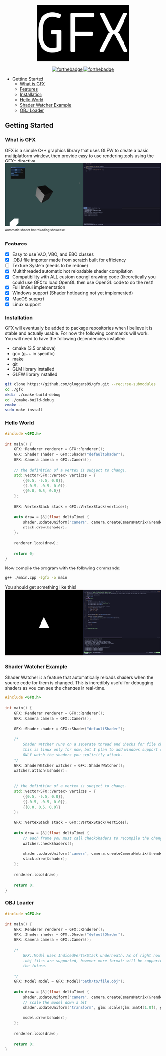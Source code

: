 

<div align="center">

<img src="assets/gfx.png" alt="banner" width="300">

<br />

[![forthebadge](https://forthebadge.com/images/badges/made-with-c-plus-plus.svg)](https://forthebadge.com)
[![forthebadge](https://forthebadge.com/images/badges/powered-by-black-magic.svg)](https://forthebadge.com)
</div>

<!--toc:start-->
- [Getting Started](#getting-started)
  - [What is GFX](#what-is-gfx)
  - [Features](#features)
  - [Installation](#installation)
  - [Hello World](#hello-world)
  - [Shader Watcher Example](#shader-watcher-example)
  - [OBJ Loader](#obj-loader)
<!--toc:end-->

## Getting Started
### What is GFX
GFX is a simple C++ graphics library that uses GLFW to create a basic multiplatform window, then provide easy to use rendering tools using the GFX:: directive.
![](assets/shaderwatchertest.gif)
<sub><sup>Automatic shader hot reloading showcase</sup></sub>
### Features
- [X] Easy to use VAO, VBO, and EBO classes
- [X] .OBJ file importer made from scratch built for efficiency
- [ ] Texture System (needs to be redone)
- [X] Multithreaded automatic hot reloadable shader compilation
- [X] Compatibility with ALL custom opengl drawing code (theoretically you could use GFX to load OpenGL then use OpenGL code to do the rest)
- [X] Full ImGui implementation
- [X] Windows support (Shader hotloading not yet implemented)
- [X] MacOS support
- [X] Linux support
### Installation
GFX will eventually be added to package repositories when I believe it is stable and actually usable. For now the following commands will work.  
You will need to have the following dependencies installed:
- cmake (3.5 or above)
- gcc (g++ in specific)
- make
- git
- GLM library installed
- GLFW library installed
```bash
git clone https://github.com/gloggers99/gfx.git --recurse-submodules
cd ./gfx
mkdir ./cmake-build-debug
cd ./cmake-build-debug
cmake ..
sudo make install
```
### Hello World
```cpp
#include <GFX.h>

int main() {
    GFX::Renderer renderer = GFX::Renderer();
    GFX::Shader shader = GFX::Shader("defaultShader");
    GFX::Camera camera = GFX::Camera();

    // the definition of a vertex is subject to change.
    std::vector<GFX::Vertex> vertices = {
        {{0.5, -0.5, 0.0}},
        {{-0.5, -0.5, 0.0}},
        {{0.0, 0.5, 0.0}}
    };

    GFX::VertexStack stack = GFX::VertexStack(vertices);

    auto draw = [&](float deltaTime) {
        shader.updateUniform("camera", camera.createCameraMatrix(&renderer));
        stack.draw(&shader);
    };

    renderer.loop(draw);

    return 0;
}
```
Now compile the program with the following commands:
```bash
g++ ./main.cpp -lgfx -o main
```
You should get something like this!
![](assets/helloworld.png)
### Shader Watcher Example
Shader Watcher is a feature that automatically reloads shaders when the source code for them is changed. This is incredibly useful for debugging shaders as you can see the changes in real-time.
```cpp
#include <GFX.h>

int main() {
    GFX::Renderer renderer = GFX::Renderer();
    GFX::Camera camera = GFX::Camera();

    GFX::Shader shader = GFX::Shader("defaultShader");

    /*
        Shader Watcher runs on a seperate thread and checks for file changes using inotify,
        this is linux only for now, but I plan to add windows support soon. Shader Watcher will 
        ONLY watch the shaders you explicitly attach.
    */
    GFX::ShaderWatcher watcher = GFX::ShaderWatcher();
    watcher.attach(&shader);


    // the definition of a vertex is subject to change.
    std::vector<GFX::Vertex> vertices = {
        {{0.5, -0.5, 0.0}},
        {{-0.5, -0.5, 0.0}},
        {{0.0, 0.5, 0.0}}
    };

    GFX::VertexStack stack = GFX::VertexStack(vertices);

    auto draw = [&](float deltaTime) {
        // each frame you must call checkShaders to recompile the changed shaders.
        watcher.checkShaders();
        
        shader.updateUniform("camera", camera.createCameraMatrix(&renderer));
        stack.draw(&shader);
    };

    renderer.loop(draw);

    return 0;
}
```
### OBJ Loader
```cpp
#include <GFX.h>

int main() {
    GFX::Renderer renderer = GFX::Renderer();
    GFX::Shader shader = GFX::Shader("defaultShader");
    GFX::Camera camera = GFX::Camera();

    /*
        GFX::Model uses IndicedVertexStack underneath. As of right now only
        .obj files are supported, however more formats will be supported in
        the future.

    */
    GFX::Model model = GFX::Model("path/to/file.obj");

    auto draw = [&](float deltaTime) {
        shader.updateUniform("camera", camera.createCameraMatrix(&renderer));
        // scale the model down a bit
        shader.updateUniform("transform", glm::scale(glm::mat4(1.0f), glm::vec3(0.1f, 0.1f, 0.1f)));

        model.draw(&shader);
    };

    renderer.loop(draw);

    return 0;
}
```

